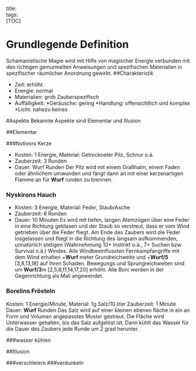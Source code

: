 title:   
tags:   
[TOC]# Grundlegende DefinitionSchamanistische Magie wird mit Hilfe von magischer Energie verbunden mit den richtigen gemurmelten Anweisungen und spezifischen Materialien in spezifischer räumlicher Anordnung gewirkt.##Charakteristik* Zeit: erhöht* Energie: normal* Materialien: grob Zauberspezifisch* Auffälligkeit:     *Geräusche: gering    *Handlung: offensichtlich und komplex    *Licht: nahezu keines#AspekteBekannte Aspekte sind Elementar und Illusion##Elementar###Notivors Kerze* Kosten: 1 Energie, Material: Getrockneter Pilz, Schnur o.ä.* Zauberzeit: 3 Runden* Dauer: Wurf RundenDer Pilz wird mit einem Graßhalm, einem Faden oder ähnlichem umwunden und fängt dann an mit einer kerzenartigen Flamme an für **Wurf** runden zu brennen.### Nyskirons Hauch* Kosten: 3 Energie, Material: Feder, Staub/Asche* Zauberzeit: 6 Runden* Dauer: 10 MinutenEs wird mit tiefen, langen Atemzügen über eine Feder in eine Richtung geblasen und der Staub so verstreut, dass er vom Wind getrieben über die Feder fliegt. Am Ende des Zaubers wird die Feder losgelassen und fliegt in die Richtung des langsam aufkommenden, unnatürlich stetigen (Wahrnehmung 10+ Instinkt o.ä., 7+ Suchen bzw Survival o.ä.) Windes. Alle Windbeeinflussten Fernkampfangriffe mit dem Wind erhalten +**Wurf** meter Grundreichweite und +**Wurf/5** [3,8,13,18] auf ihren Schaden.Bewegungs und Sprungreichweiten sind um **Wurf/3**m [2,5,8,11,14,17,20] erhöht.Alle Boni werden in der Gegenrichtung als Mali angewendet. ### Borelins FröstelnKosten: 1 Energie/Minute, Material: 1g Salz/10 literZauberzeit: 1 MinuteDauer: **Wurf** RundenDas Salz wird auf einer kleinen ebenen fläche in ein an Form und Volumen angepasstes Muster gestreut. Die Fläche wird Unterwasser gehalten, bis das Salz aufgelöst ist, Dann kühlt das Wasser für die Dauer des Zaubers jede Runde um 2 grad herunter.###wasser kühlen##Illusion###verschleiern###verdunkeln